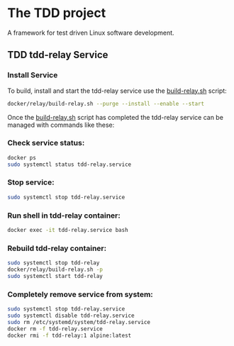 # The TDD project

A framework for test driven Linux software development.

## TDD tdd-relay Service

### Install Service

To build, install and start the tdd-relay service use the
[build-relay.sh](https://github.com/glevand/tdd--docker/blob/master/relay/build-relay.sh)
script:

```sh
docker/relay/build-relay.sh --purge --install --enable --start
```

Once the
[build-relay.sh](https://github.com/glevand/tdd--docker/blob/master/relay/build-relay.sh)
script has completed the tdd-relay service can be managed with commands like
these:

### Check service status:

```sh
docker ps
sudo systemctl status tdd-relay.service
```

### Stop service:

```sh
sudo systemctl stop tdd-relay.service
```

### Run shell in tdd-relay container:

```sh
docker exec -it tdd-relay.service bash
```

### Rebuild tdd-relay container:

```sh
sudo systemctl stop tdd-relay
docker/relay/build-relay.sh -p
sudo systemctl start tdd-relay
```

### Completely remove service from system:

```sh
sudo systemctl stop tdd-relay.service
sudo systemctl disable tdd-relay.service
sudo rm /etc/systemd/system/tdd-relay.service
docker rm -f tdd-relay.service
docker rmi -f tdd-relay:1 alpine:latest
```
